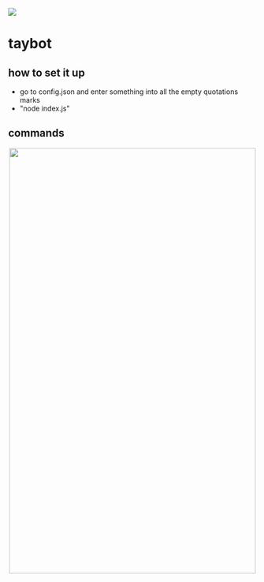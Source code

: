 ![](https://forthebadge.com/images/badges/works-on-my-machine.svg)
# taybot
## how to set it up
- go to config.json and enter something into all the empty quotations marks
- "node index.js"

## commands
<p align="center">
  <img width="500" height="862" src="https://cdn.discordapp.com/attachments/803072976185851936/804079407676391464/carbon2.png" />
</p>

